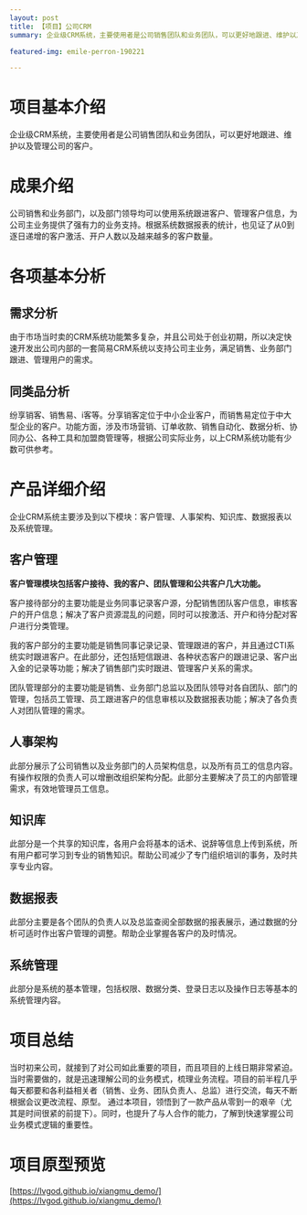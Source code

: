 ```yaml
---
layout: post
title: 【项目】公司CRM
summary: 企业级CRM系统，主要使用者是公司销售团队和业务团队，可以更好地跟进、维护以及管理公司的客户。

featured-img: emile-perron-190221

---
```

# 项目基本介绍 #
企业级CRM系统，主要使用者是公司销售团队和业务团队，可以更好地跟进、维护以及管理公司的客户。

# 成果介绍 #
公司销售和业务部门，以及部门领导均可以使用系统跟进客户、管理客户信息，为公司主业务提供了强有力的业务支持。根据系统数据报表的统计，也见证了从0到逐日递增的客户激活、开户人数以及越来越多的客户数量。

# 各项基本分析 #
## 需求分析 ##
由于市场当时卖的CRM系统功能繁多复杂，并且公司处于创业初期，所以决定快速开发出公司内部的一套简易CRM系统以支持公司主业务，满足销售、业务部门跟进、管理用户的需求。
## 同类品分析 ##
纷享销客、销售易、i客等。分享销客定位于中小企业客户，而销售易定位于中大型企业的客户。功能方面，涉及市场营销、订单收款、销售自动化、数据分析、协同办公、各种工具和加盟商管理等，根据公司实际业务，以上CRM系统功能有少数可供参考。

# 产品详细介绍 #
企业CRM系统主要涉及到以下模块：客户管理、人事架构、知识库、数据报表以及系统管理。

## 客户管理 ##
**客户管理模块包括客户接待、我的客户、团队管理和公共客户几大功能。**

客户接待部分的主要功能是业务同事记录客户源，分配销售团队客户信息，审核客户的开户信息；解决了客户资源混乱的问题，同时可以按激活、开户和待分配对客户进行分类管理。

我的客户部分的主要功能是销售同事记录记录、管理跟进的客户，并且通过CTI系统实时跟进客户。在此部分，还包括短信跟进、各种状态客户的跟进记录、客户出入金的记录等功能；解决了销售部门实时跟进、管理客户关系的需求。

团队管理部分的主要功能是销售、业务部门总监以及团队领导对各自团队、部门的管理，包括员工管理、员工跟进客户的信息审核以及数据报表功能；解决了各负责人对团队管理的需求。

## 人事架构 ##
此部分展示了公司销售以及业务部门的人员架构信息，以及所有员工的信息内容。有操作权限的负责人可以增删改组织架构分配。此部分主要解决了员工的内部管理需求，有效地管理员工信息。

## 知识库 ##
此部分是一个共享的知识库，各用户会将基本的话术、说辞等信息上传到系统，所有用户都可学习到专业的销售知识。帮助公司减少了专门组织培训的事务，及时共享专业内容。

## 数据报表 ##
此部分主要是各个团队的负责人以及总监查阅全部数据的报表展示，通过数据的分析可适时作出客户管理的调整。帮助企业掌握各客户的及时情况。
## 系统管理 ##
此部分是系统的基本管理，包括权限、数据分类、登录日志以及操作日志等基本的系统管理内容。

# 项目总结 #
当时初来公司，就接到了对公司如此重要的项目，而且项目的上线日期非常紧迫。当时需要做的，就是迅速理解公司的业务模式，梳理业务流程。项目的前半程几乎每天都要和各利益相关者（销售、业务、团队负责人、总监）进行交流，每天不断根据会议更改流程、原型。
通过本项目，领悟到了一款产品从零到一的艰辛（尤其是时间很紧的前提下）。同时，也提升了与人合作的能力，了解到快速掌握公司业务模式逻辑的重要性。

# 项目原型预览 #
[https://lvgod.github.io/xiangmu_demo/](https://lvgod.github.io/xiangmu_demo/)







